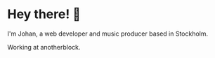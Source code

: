 # Hey there! 👋
I'm Johan, a web developer and music producer based in Stockholm.

Working at anotherblock.
